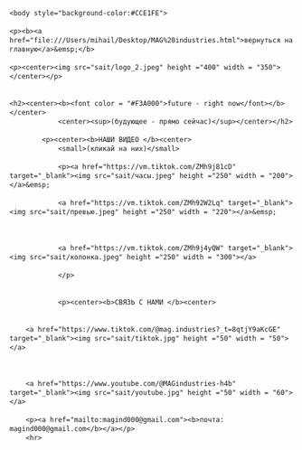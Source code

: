 
<html>
	<head>
	<title>MAG industries</title>
	<meta name="Glushnev Mikhail Alekseevich">
	<meta countent ="The site of the company MAG industries">
	<meta name="Keyboards" content="sait, MAG industries, interesting, tehnology, content, startup, 3d printer, arduino, code, knowledge, machine, auto, car, connection, Tik Tok, YouTube, future">	
	</head>
	
    <body style="background-color:#CCE1FE">
    
    <p><b><a href="file:///Users/mihail/Desktop/MAG%20industries.html">вернуться на главную</a>&emsp;</b>
    
    <p><center><img src="sait/logo_2.jpeg" height ="400" width = "350"></center></p>
    
    
    <h2><center><b><font color = "#F3A000">future - right now</font></b></center>
				<center><sup>(будующее - прямо сейчас)</sup></center></h2>
				
			<p><center><b>НАШИ ВИДЕО </b><center>	
				<small>(кликай на них)</small>
				
				<p><a href="https://vm.tiktok.com/ZMh9j81cD" target="_blank"><img src="sait/часы.jpeg" height ="250" width = "200"></a>&emsp;
				
				<a href="https://vm.tiktok.com/ZMh92W2Lq" target="_blank"><img src="sait/превью.jpeg" height ="250" width = "220"></a>&emsp;
				
				
				
				<a href="https://vm.tiktok.com/ZMh9j4yQW" target="_blank"><img src="sait/колонка.jpeg" height ="250" width = "300"></a>
				
				</p>
				
				
				<p><center><b>СВЯЗЬ С НАМИ </b><center>
		
		
		<a href="https://www.tiktok.com/@mag.industries?_t=8qtjY9aKcGE" target="_blank"><img src="sait/tiktok.jpg" height ="50" width = "50"></a>
		
		
		
		<a href="https://www.youtube.com/@MAGindustries-h4b" target="_blank"><img src="sait/youtube.jpg" height ="50" width = "60"></a>
		
		<p><a href="mailto:magind000@gmail.com"><b>почта: magind000@gmail.com</b></a></p>
		<hr>
	
		
		
